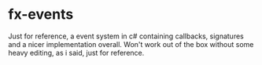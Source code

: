 # fx-events
Just for reference, a event system in c# containing callbacks, signatures and a nicer implementation overall.
Won't work out of the box without some heavy editing, as i said, just for reference.